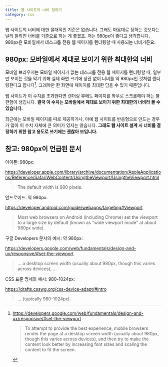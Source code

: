 ```yaml
---
title: 웹 사이트의 너비 정하기
category: css
---
```


웹 사이트의 너비에 대한 절대적인 기준은 없습니다. 그래도 마음대로 정하는 것보다는 널리 알려진 너비를 기준으로 하는 게 좋겠죠. 저는 980px이 좋다고 생각합니다. 980px은 모바일에서 데스크톱 전용 웹 페이지를 렌더링할 때 사용되는 너비거든요.

## 980px: 모바일에서 제대로 보이기 위한 최대한의 너비

모바일 브라우저는 모바일 페이지가 없는 데스크톱 전용 웹 페이지를 렌더링할 때, 일부만 보이는 것을 막기 위해 실제 화면 크기에 상관 없이 너비를 약 980px인 것처럼 렌더링한다고 합니다[^set-the-viewport]. 그래야만 한 화면에 페이지를 최대한 담을 수 있기 때문입니다.

웹 사이트가 이 수치를 초과한다면 렌더링 후에도 페이지를 좌우로 스크롤해야 하는 불편함이 생깁니다. **결국 이 수치는 모바일에서 제대로 보이기 위한 최대한의 너비라 볼 수 있습니다.**

최근에는 모바일 페이지를 따로 제공하거나, 아예 웹 사이트를 반응형으로 만드는 경우가 많아 이 수치 자체에 큰 의미가 있지는 않습니다. **그래도 웹 사이트 설계 시 너비를 결정하기 위한 참고 용도로 쓰기에는 괜찮아 보입니다.**

[^set-the-viewport]:
    <https://developers.google.com/web/fundamentals/design-and-ux/responsive/#set-the-viewport>

    > To attempt to provide the best experience, mobile browsers render the page at a desktop screen width (usually about 980px, though this varies across devices), and then try to make the content look better by increasing font sizes and scaling the content to fit the screen.

## 참고: 980px이 언급된 문서

아이폰: 980px:

<https://developer.apple.com/library/archive/documentation/AppleApplications/Reference/SafariWebContent/UsingtheViewport/UsingtheViewport.html>

> The default width is 980 pixels.

안드로이드: 약 980px:

<https://developer.android.com/guide/webapps/targeting#Viewport>

> Most web browsers on Android (including Chrome) set the viewport to a large size by default (known as "wide viewport mode" at about 980px wide).

구글 Developers 문서의 예시: 약 980px:

<https://developers.google.com/web/fundamentals/design-and-ux/responsive/#set-the-viewport>
> ... a desktop screen width (usually about 980px, though this varies across devices), ...

CSS 표준 명세의 예시: 980-1024px:

<https://drafts.csswg.org/css-device-adapt/#intro>
> ... (typically 980-1024px).
